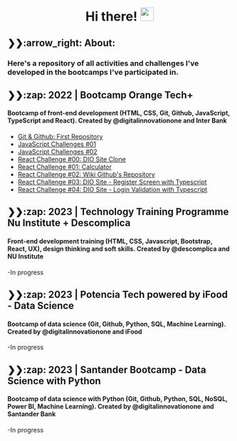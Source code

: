 <h1 align="center"> Hi there!
  <img src="https://media.giphy.com/media/hvRJCLFzcasrR4ia7z/giphy.gif" width="30px"/>
</h1>

<h2>❯❯:arrow_right: About:</h2>
  <h3>Here's a repository of all activities and challenges I've developed in the bootcamps I've participated in.</h3>

<h2>❯❯:zap: 2022 | Bootcamp Orange Tech+</h2>
<h4>Bootcamp of front-end development (HTML, CSS, Git, Github, JavaScript, TypeScript and React). Created by @digitalinnovationone and Inter Bank</h4>

- [Git & Github: First Repository](https://github.com/Bootcamp-Orange-Tech/dio-desafio-git-github)
- [JavaScript Challenges #01](https://github.com/Bootcamp-Orange-Tech/js-challenges-01)
- [JavaScript Challenges #02](https://github.com/Bootcamp-Orange-Tech/js-challenges-02)
- [React Challenge #00: DIO Site Clone](https://github.com/Bootcamp-Orange-Tech/dio-clone-site)
- [React Challenge #01: Calculator](https://github.com/Bootcamp-Orange-Tech/trilha-react-desafio-1)
- [React Challenge #02: Wiki Github's Repository](https://github.com/Bootcamp-Orange-Tech/trilha-react-desafio-2)
- [React Challenge #03: DIO Site - Register Screen with Typescript](https://github.com/Bootcamp-Orange-Tech/trilha-react-desafio-3)
- [React Challenge #04: DIO Site - Login Validation with Typescript](https://github.com/Bootcamp-Orange-Tech/trilha-react-desafio-4)

<h2>❯❯:zap: 2023 | Technology Training Programme Nu Institute + Descomplica</h2>
<h4>Front-end development training (HTML, CSS, Javascript, Bootstrap, React, UX), design thinking and soft skills. Created by @descomplica and NU Institute</h4>

-In progress

<h2>❯❯:zap: 2023 | Potencia Tech powered by iFood - Data Science</h2>
<h4>Bootcamp of data science (Git, Github, Python, SQL, Machine Learning). Created by @digitalinnovationone and iFood</h4>

-In progress

<h2>❯❯:zap: 2023 | Santander Bootcamp - Data Science with Python</h2>
<h4>Bootcamp of data science with Python (Git, Github, Python, SQL, NoSQL, Power BI, Machine Learning). Created by @digitalinnovationone and Santander Bank</h4>

-In progress
